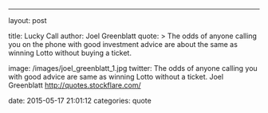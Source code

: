 ---
layout: post

title:  Lucky Call
author: Joel Greenblatt
quote: >
  The odds of anyone calling you on the phone with good investment advice are about the same as winning Lotto without buying a ticket. 

image: /images/joel_greenblatt_1.jpg
twitter: The odds of anyone calling you with good advice are same as winning Lotto without a ticket. Joel Greenblatt http://quotes.stockflare.com/

date:   2015-05-17 21:01:12
categories: quote

